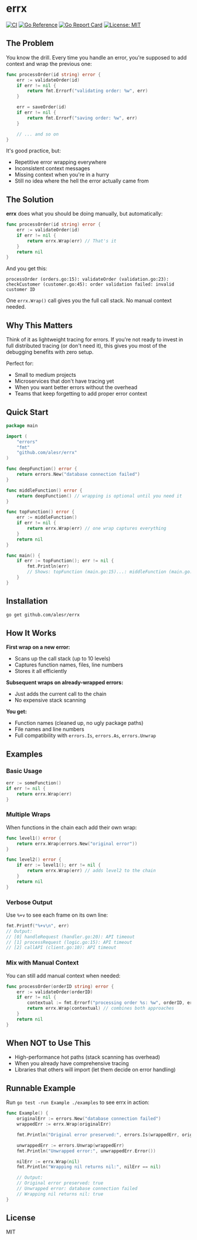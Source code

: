 # errx

[![CI](https://github.com/alesr/errx/actions/workflows/ci.yaml/badge.svg)](https://github.com/alesr/errx/actions/workflows/ci.yaml)
[![Go Reference](https://pkg.go.dev/badge/github.com/alesr/errx.svg)](https://pkg.go.dev/github.com/alesr/errx)
[![Go Report Card](https://goreportcard.com/badge/github.com/alesr/errx)](https://goreportcard.com/report/github.com/alesr/errx)
[![License: MIT](https://img.shields.io/badge/License-MIT-yellow.svg)](https://opensource.org/licenses/MIT)

## The Problem

You know the drill. Every time you handle an error, you're supposed to add context and wrap the previous one:

```go
func processOrder(id string) error {
    err := validateOrder(id)
    if err != nil {
        return fmt.Errorf("validating order: %w", err)
    }

    err = saveOrder(id)
    if err != nil {
        return fmt.Errorf("saving order: %w", err)
    }

    // ... and so on
}
```

It's good practice, but:

- Repetitive error wrapping everywhere
- Inconsistent context messages
- Missing context when you're in a hurry
- Still no idea where the hell the error actually came from

## The Solution

**errx** does what you should be doing manually, but automatically:

```go
func processOrder(id string) error {
    err := validateOrder(id)
    if err != nil {
        return errx.Wrap(err) // That's it
    }
    return nil
}
```

And you get this:

```
processOrder (orders.go:15): validateOrder (validation.go:23): checkCustomer (customer.go:45): order validation failed: invalid customer ID
```

One `errx.Wrap()` call gives you the full call stack. No manual context needed.

## Why This Matters

Think of it as lightweight tracing for errors. If you're not ready to invest in full distributed tracing (or don't need it), this gives you most of the debugging benefits with zero setup.

Perfect for:
- Small to medium projects
- Microservices that don't have tracing yet
- When you want better errors without the overhead
- Teams that keep forgetting to add proper error context

## Quick Start

```go
package main

import (
    "errors"
    "fmt"
    "github.com/alesr/errx"
)

func deepFunction() error {
    return errors.New("database connection failed")
}

func middleFunction() error {
    return deepFunction() // wrapping is optional until you need it
}

func topFunction() error {
    err := middleFunction()
    if err != nil {
        return errx.Wrap(err) // one wrap captures everything
    }
    return nil
}

func main() {
    if err := topFunction(); err != nil {
        fmt.Println(err)
        // Shows: topFunction (main.go:15)...: middleFunction (main.go:11)...: deepFunction (main.go:7)...: database connection failed
    }
}
```

## Installation

```bash
go get github.com/alesr/errx
```

## How It Works

**First wrap on a new error:**
- Scans up the call stack (up to 10 levels)
- Captures function names, files, line numbers
- Stores it all efficiently

**Subsequent wraps on already-wrapped errors:**
- Just adds the current call to the chain
- No expensive stack scanning

**You get:**
- Function names (cleaned up, no ugly package paths)
- File names and line numbers
- Full compatibility with `errors.Is`, `errors.As`, `errors.Unwrap`

## Examples

### Basic Usage

```go
err := someFunction()
if err != nil {
    return errx.Wrap(err)
}
```

### Multiple Wraps

When functions in the chain each add their own wrap:

```go
func level1() error {
    return errx.Wrap(errors.New("original error"))
}

func level2() error {
    if err := level1(); err != nil {
        return errx.Wrap(err) // adds level2 to the chain
    }
    return nil
}
```

### Verbose Output

Use `%+v` to see each frame on its own line:

```go
fmt.Printf("%+v\n", err)
// Output:
// [0] handleRequest (handler.go:20): API timeout
// [1] processRequest (logic.go:15): API timeout
// [2] callAPI (client.go:10): API timeout
```

### Mix with Manual Context

You can still add manual context when needed:

```go
func processOrder(orderID string) error {
    err := validateOrder(orderID)
    if err != nil {
        contextual := fmt.Errorf("processing order %s: %w", orderID, err)
        return errx.Wrap(contextual) // combines both approaches
    }
    return nil
}
```

## When NOT to Use This

- High-performance hot paths (stack scanning has overhead)
- When you already have comprehensive tracing
- Libraries that others will import (let them decide on error handling)

## Runnable Example

Run `go test -run Example ./examples` to see errx in action:

```go
func Example() {
    originalErr := errors.New("database connection failed")
    wrappedErr := errx.Wrap(originalErr)

    fmt.Println("Original error preserved:", errors.Is(wrappedErr, originalErr))

    unwrappedErr := errors.Unwrap(wrappedErr)
    fmt.Println("Unwrapped error:", unwrappedErr.Error())

    nilErr := errx.Wrap(nil)
    fmt.Println("Wrapping nil returns nil:", nilErr == nil)

    // Output:
    // Original error preserved: true
    // Unwrapped error: database connection failed
    // Wrapping nil returns nil: true
}
```

## License

MIT
